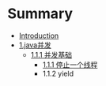 # Summary

* [Introduction](README.md)
* [1.java并发](1javabing-fa.md)
  * [1.1.1 并发基础](1javabing-fa/111-bing-fa-ji-chu.md)
    * [1.1.1 停止一个线程](1javabing-fa/111-bing-fa-ji-chu/111-ting-zhi-yi-ge-xian-cheng.md)
    * 1.1.2 yield

